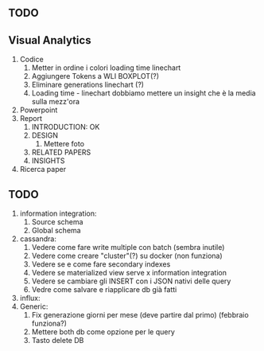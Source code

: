 ## TODO

## Visual Analytics
1) Codice
   1) Metter in ordine i colori loading time linechart
   2) Aggiungere Tokens a WLI BOXPLOT(?)
   3) Eliminare generations linechart (?)
   4) Loading time - linechart dobbiamo mettere un insight che è la media sulla mezz'ora
2) Powerpoint
3) Report
   1) INTRODUCTION: OK
   2) DESIGN
      1) Mettere foto
   3) RELATED PAPERS
   4) INSIGHTS
4) Ricerca paper


## TODO

1) information integration:
   1) Source schema
   2) Global schema
2) cassandra:
   1) Vedere come fare write multiple con batch (sembra inutile)
   2) Vedere come creare "cluster"(?) su docker (non funziona)
   3) Vedere se e come fare secondary indexes
   4) Vedere se materialized view serve x information integration
   5) Vedere se cambiare gli INSERT con i JSON nativi delle query
   6) Vedre come salvare e riapplicare db già fatti
3) influx:
4) Generic:
   1) Fix generazione giorni per mese (deve partire dal primo) (febbraio funziona?)
   2) Mettere both db come opzione per le query
   3) Tasto delete DB
